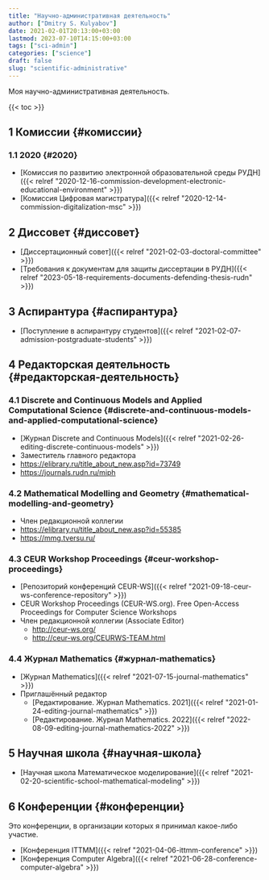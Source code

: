```yaml
---
title: "Научно-административная деятельность"
author: ["Dmitry S. Kulyabov"]
date: 2021-02-01T20:13:00+03:00
lastmod: 2023-07-10T14:15:00+03:00
tags: ["sci-admin"]
categories: ["science"]
draft: false
slug: "scientific-administrative"
---
```


Моя научно-административная деятельность.

<!--more-->

{{< toc >}}


## <span class="section-num">1</span> Комиссии {#комиссии}


### <span class="section-num">1.1</span> 2020 {#2020}

-   [Комиссия по развитию электронной образовательной среды РУДН]({{< relref "2020-12-16-commission-development-electronic-educational-environment" >}})
-   [Комиссия Цифровая магистратура]({{< relref "2020-12-14-commission-digitalization-msc" >}})


## <span class="section-num">2</span> Диссовет {#диссовет}

-   [Диссертационный совет]({{< relref "2021-02-03-doctoral-committee" >}})
-   [Требования к документам для защиты диссертации в РУДН]({{< relref "2023-05-18-requirements-documents-defending-thesis-rudn" >}})


## <span class="section-num">3</span> Аспирантура {#аспирантура}

-   [Поступление в аспирантуру студентов]({{< relref "2021-02-07-admission-postgraduate-students" >}})


## <span class="section-num">4</span> Редакторская деятельность {#редакторская-деятельность}


### <span class="section-num">4.1</span> Discrete and Continuous Models and Applied Computational Science {#discrete-and-continuous-models-and-applied-computational-science}

-   [Журнал Discrete and Continuous Models]({{< relref "2021-02-26-editing-discrete-continuous-models" >}})
-   Заместитель главного редактора
-   <https://elibrary.ru/title_about_new.asp?id=73749>
-   <https://journals.rudn.ru/miph>


### <span class="section-num">4.2</span> Mathematical Modelling and Geometry {#mathematical-modelling-and-geometry}

-   Член редакционной коллегии
-   <https://elibrary.ru/title_about_new.asp?id=55385>
-   <https://mmg.tversu.ru/>


### <span class="section-num">4.3</span> CEUR Workshop Proceedings {#ceur-workshop-proceedings}

-   [Репозиторий конференций CEUR-WS]({{< relref "2021-09-18-ceur-ws-conference-repository" >}})
-   CEUR Workshop Proceedings (CEUR-WS.org). Free Open-Access Proceedings for Computer Science Workshops
-   Член редакционной коллегии (Associate Editor)
    -   <http://ceur-ws.org/>
    -   <http://ceur-ws.org/CEURWS-TEAM.html>


### <span class="section-num">4.4</span> Журнал Mathematics {#журнал-mathematics}

-   [Журнал Mathematics]({{< relref "2021-07-15-journal-mathematics" >}})
-   Приглашённый редактор
    -   [Редактирование. Журнал Mathematics. 2021]({{< relref "2021-01-24-editing-journal-mathematics" >}})
    -   [Редактирование. Журнал Mathematics. 2022]({{< relref "2022-08-09-editing-journal-mathematics-2022" >}})


## <span class="section-num">5</span> Научная школа {#научная-школа}

-   [Научная школа Математическое моделирование]({{< relref "2021-02-20-scientific-school-mathematical-modeling" >}})


## <span class="section-num">6</span> Конференции {#конференции}

Это конференции, в организации которых я принимал какое-либо участие.

-   [Конференция ITTMM]({{< relref "2021-04-06-ittmm-conference" >}})
-   [Конференция Computer Algebra]({{< relref "2021-06-28-conference-computer-algebra" >}})

